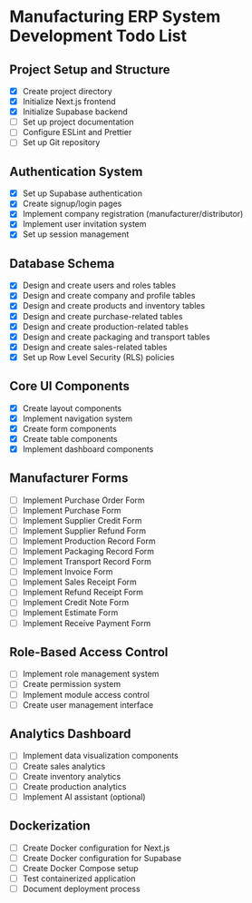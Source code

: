 # Manufacturing ERP System Development Todo List

## Project Setup and Structure
- [x] Create project directory
- [x] Initialize Next.js frontend
- [x] Initialize Supabase backend
- [ ] Set up project documentation
- [ ] Configure ESLint and Prettier
- [ ] Set up Git repository

## Authentication System
- [x] Set up Supabase authentication
- [x] Create signup/login pages
- [x] Implement company registration (manufacturer/distributor)
- [x] Implement user invitation system
- [x] Set up session management

## Database Schema
- [x] Design and create users and roles tables
- [x] Design and create company and profile tables
- [x] Design and create products and inventory tables
- [x] Design and create purchase-related tables
- [x] Design and create production-related tables
- [x] Design and create packaging and transport tables
- [x] Design and create sales-related tables
- [x] Set up Row Level Security (RLS) policies

## Core UI Components
- [x] Create layout components
- [x] Implement navigation system
- [x] Create form components
- [x] Create table components
- [x] Implement dashboard components

## Manufacturer Forms
- [ ] Implement Purchase Order Form
- [ ] Implement Purchase Form
- [ ] Implement Supplier Credit Form
- [ ] Implement Supplier Refund Form
- [ ] Implement Production Record Form
- [ ] Implement Packaging Record Form
- [ ] Implement Transport Record Form
- [ ] Implement Invoice Form
- [ ] Implement Sales Receipt Form
- [ ] Implement Refund Receipt Form
- [ ] Implement Credit Note Form
- [ ] Implement Estimate Form
- [ ] Implement Receive Payment Form

## Role-Based Access Control
- [ ] Implement role management system
- [ ] Create permission system
- [ ] Implement module access control
- [ ] Create user management interface

## Analytics Dashboard
- [ ] Implement data visualization components
- [ ] Create sales analytics
- [ ] Create inventory analytics
- [ ] Create production analytics
- [ ] Implement AI assistant (optional)

## Dockerization
- [ ] Create Docker configuration for Next.js
- [ ] Create Docker configuration for Supabase
- [ ] Create Docker Compose setup
- [ ] Test containerized application
- [ ] Document deployment process
